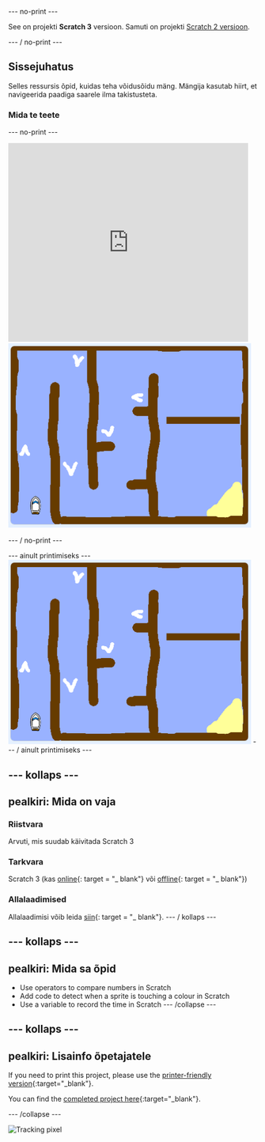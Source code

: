 \--- no-print \---

See on projekti **Scratch 3** versioon. Samuti on projekti [Scratch 2 versioon](https://projects.raspberrypi.org/en/projects/boat-race-scratch2).

\--- / no-print \---

## Sissejuhatus

Selles ressursis õpid, kuidas teha võidusõidu mäng. Mängija kasutab hiirt, et navigeerida paadiga saarele ilma takistusteta.

### Mida te teete

\--- no-print \---

<div class="scratch-preview">
  <iframe allowtransparency="true" width="485" height="402" src="https://scratch.mit.edu/projects/embed/276662533/?autostart=false" frameborder="0" scrolling="no"></iframe>
  <img src="images/boat_race_demo.png">
</div>

\--- / no-print \---

\--- ainult printimiseks \--- ![boat race demo](images/boat_race_demo.png) \--- / ainult printimiseks \---

## \--- kollaps \---

## pealkiri: Mida on vaja

### Riistvara

Arvuti, mis suudab käivitada Scratch 3

### Tarkvara

Scratch 3 (kas [online](https://rpf.io/scratchon){: target = "_ blank"} või [offline](https://rpf.io/scratchoff){: target = "_ blank"})

### Allalaadimised

Allalaadimisi võib leida [siin](http://rpf.io/p/en/boat-race-go){: target = "_ blank"}. \--- / kollaps \---

## \--- kollaps \---

## pealkiri: Mida sa õpid

- Use operators to compare numbers in Scratch
- Add code to detect when a sprite is touching a colour in Scratch
- Use a variable to record the time in Scratch \--- /collapse \---

## \--- kollaps \---

## pealkiri: Lisainfo õpetajatele

If you need to print this project, please use the [printer-friendly version](https://projects.raspberrypi.org/en/projects/boat-race/print){:target="_blank"}.

You can find the [completed project here](http://rpf.io/p/en/boat-race-get){:target="_blank"}.

\--- /collapse \---

![Tracking pixel](https://code.org/api/hour/begin_codeclub_boatrace.png)
